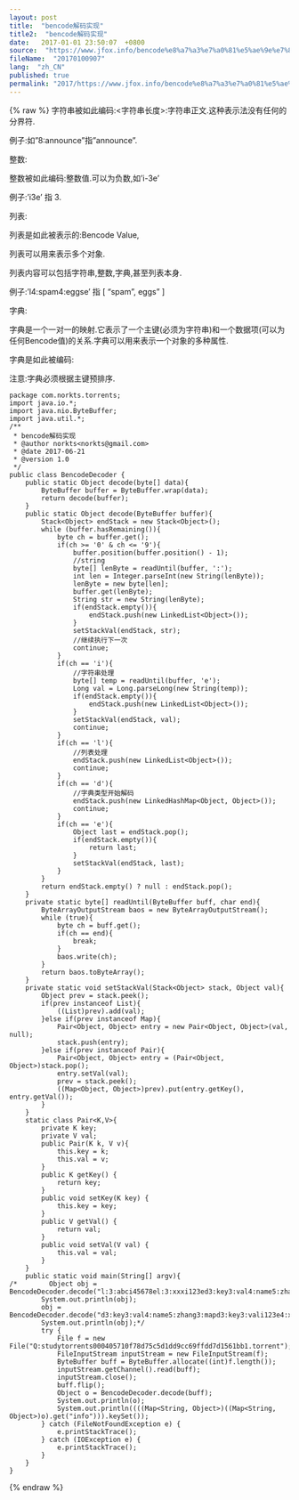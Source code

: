 ```yaml
---
layout: post
title:  "bencode解码实现"
title2:  "bencode解码实现"
date:   2017-01-01 23:50:07  +0800
source:  "https://www.jfox.info/bencode%e8%a7%a3%e7%a0%81%e5%ae%9e%e7%8e%b0.html"
fileName:  "20170100907"
lang:  "zh_CN"
published: true
permalink: "2017/https://www.jfox.info/bencode%e8%a7%a3%e7%a0%81%e5%ae%9e%e7%8e%b0.html"
---
```

{% raw %}
字符串被如此编码:<字符串长度>:字符串正文.这种表示法没有任何的分界符. 

例子:如”8:announce”指”announce”. 

整数: 

整数被如此编码:整数值.可以为负数,如’i-3e’ 

例子:’i3e’ 指 3. 

列表: 

列表是如此被表示的:Bencode Value, 

列表可以用来表示多个对象. 

列表内容可以包括字符串,整数,字典,甚至列表本身. 

例子:’l4:spam4:eggse’ 指 [ “spam”, eggs” ] 

字典: 

字典是一个一对一的映射.它表示了一个主键(必须为字符串)和一个数据项(可以为任何Bencode值)的关系.字典可以用来表示一个对象的多种属性. 

字典是如此被编码:

注意:字典必须根据主键预排序. 

    package com.norkts.torrents;
    import java.io.*;
    import java.nio.ByteBuffer;
    import java.util.*;
    /**
     * bencode解码实现
     * @author norkts<norkts@gmail.com>
     * @date 2017-06-21
     * @version 1.0
     */
    public class BencodeDecoder {
        public static Object decode(byte[] data){
            ByteBuffer buffer = ByteBuffer.wrap(data);
            return decode(buffer);
        }
        public static Object decode(ByteBuffer buffer){
            Stack<Object> endStack = new Stack<Object>();
            while (buffer.hasRemaining()){
                byte ch = buffer.get();
                if(ch >= '0' & ch <= '9'){
                    buffer.position(buffer.position() - 1);
                    //string
                    byte[] lenByte = readUntil(buffer, ':');
                    int len = Integer.parseInt(new String(lenByte));
                    lenByte = new byte[len];
                    buffer.get(lenByte);
                    String str = new String(lenByte);
                    if(endStack.empty()){
                        endStack.push(new LinkedList<Object>());
                    }
                    setStackVal(endStack, str);
                    //继续执行下一次
                    continue;
                }
                if(ch == 'i'){
                    //字符串处理
                    byte[] temp = readUntil(buffer, 'e');
                    Long val = Long.parseLong(new String(temp));
                    if(endStack.empty()){
                        endStack.push(new LinkedList<Object>());
                    }
                    setStackVal(endStack, val);
                    continue;
                }
                if(ch == 'l'){
                    //列表处理
                    endStack.push(new LinkedList<Object>());
                    continue;
                }
                if(ch == 'd'){
                    //字典类型开始解码
                    endStack.push(new LinkedHashMap<Object, Object>());
                    continue;
                }
                if(ch == 'e'){
                    Object last = endStack.pop();
                    if(endStack.empty()){
                        return last;
                    }
                    setStackVal(endStack, last);
                }
            }
            return endStack.empty() ? null : endStack.pop();
        }
        private static byte[] readUntil(ByteBuffer buff, char end){
            ByteArrayOutputStream baos = new ByteArrayOutputStream();
            while (true){
                byte ch = buff.get();
                if(ch == end){
                    break;
                }
                baos.write(ch);
            }
            return baos.toByteArray();
        }
        private static void setStackVal(Stack<Object> stack, Object val){
            Object prev = stack.peek();
            if(prev instanceof List){
                ((List)prev).add(val);
            }else if(prev instanceof Map){
                Pair<Object, Object> entry = new Pair<Object, Object>(val, null);
                stack.push(entry);
            }else if(prev instanceof Pair){
                Pair<Object, Object> entry = (Pair<Object, Object>)stack.pop();
                entry.setVal(val);
                prev = stack.peek();
                ((Map<Object, Object>)prev).put(entry.getKey(), entry.getVal());
            }
        }
        static class Pair<K,V>{
            private K key;
            private V val;
            public Pair(K k, V v){
                this.key = k;
                this.val = v;
            }
            public K getKey() {
                return key;
            }
            public void setKey(K key) {
                this.key = key;
            }
            public V getVal() {
                return val;
            }
            public void setVal(V val) {
                this.val = val;
            }
        }
        public static void main(String[] argv){
    /*        Object obj = BencodeDecoder.decode("l:3:abci45678el:3:xxxi123ed3:key3:val4:name5:zhangeee".getBytes());
            System.out.println(obj);
            obj = BencodeDecoder.decode("d3:key3:val4:name5:zhang3:mapd3:key3:vali123e4:xxxxee".getBytes());
            System.out.println(obj);*/
            try {
                File f = new File("Q:studytorrents000405710f78d75c5d1dd9cc69ffdd7d1561bb1.torrent");
                FileInputStream inputStream = new FileInputStream(f);
                ByteBuffer buff = ByteBuffer.allocate((int)f.length());
                inputStream.getChannel().read(buff);
                inputStream.close();
                buff.flip();
                Object o = BencodeDecoder.decode(buff);
                System.out.println(o);
                System.out.println((((Map<String, Object>)((Map<String, Object>)o).get("info"))).keySet());
            } catch (FileNotFoundException e) {
                e.printStackTrace();
            } catch (IOException e) {
                e.printStackTrace();
            }
        }
    }
{% endraw %}
